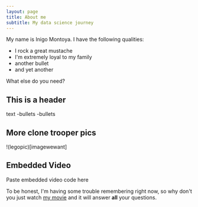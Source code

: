 ```yaml
---
layout: page
title: About me
subtitle: My data science journey
---
```


My name is Inigo Montoya. I have the following qualities:

- I rock a great mustache
- I'm extremely loyal to my family
- another bullet
- and yet another

What else do you need?

## This is a header

text
-bullets
-bullets

## More clone trooper pics
!(legopic)[imagewewant]

## Embedded Video
Paste embedded video code here

To be honest, I'm having some trouble remembering right now, so why don't you just watch [my movie](http://en.wikipedia.org/wiki/The_Princess_Bride_%28film%29) and it will answer **all** your questions.
